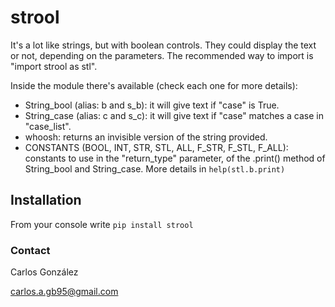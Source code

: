 # strool

It's a lot like strings, but with boolean controls. They could display
the text or not, depending on the parameters. The recommended way to
import is "import strool as stl".

Inside the module there's available (check each one for more details):
- String_bool (alias: b and s_b): it will give text if "case" is True.
- String_case (alias: c and s_c): it will give text if "case" matches a
case in "case_list".
- whoosh: returns an invisible version of the string provided.
- CONSTANTS (BOOL, INT, STR, STL, ALL, F_STR, F_STL, F_ALL): constants
to use in the "return_type" parameter, of the .print() method of
String_bool and String_case. More details in `help(stl.b.print)`

## Installation

From your console write `pip install strool`

### Contact

Carlos González

carlos.a.gb95@gmail.com
